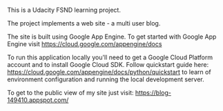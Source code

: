 This is a Udacity FSND learning project.

The project implements a web site - a multi user blog.

The site is built using Google App Engine. To get started with Google App Engine visit https://cloud.google.com/appengine/docs

To run this application locally you'll need to get a Google Cloud Platform account and to install Google Cloud SDK. Follow quickstart guide here: https://cloud.google.com/appengine/docs/python/quickstart to learn of environment configuration and running the local development server.

To get to the public view of my site just visit: https://blog-149410.appspot.com/
